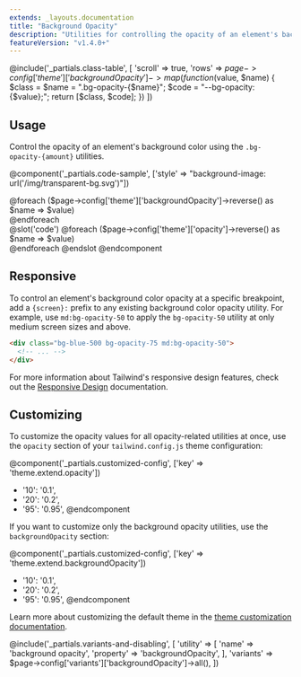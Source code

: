 ```yaml
---
extends: _layouts.documentation
title: "Background Opacity"
description: "Utilities for controlling the opacity of an element's background color."
featureVersion: "v1.4.0+"
---
```


@include('_partials.class-table', [
  'scroll' => true,
  'rows' => $page->config['theme']['backgroundOpacity']->map(function ($value, $name) {
    $class = $name = ".bg-opacity-{$name}";
    $code = "--bg-opacity: {$value};";
    return [$class, $code];
  })
])

## Usage

Control the opacity of an element's background color using the `.bg-opacity-{amount}` utilities.

@component('_partials.code-sample', ['style' => "background-image: url('/img/transparent-bg.svg')"])
<div class="flex justify-around">
  @foreach ($page->config['theme']['backgroundOpacity']->reverse() as $name => $value)
    <div class="h-16 w-16 rounded bg-blue-500 bg-opacity-{{ $name }}">
    </div>
  @endforeach
</div>
@slot('code')
@foreach ($page->config['theme']['opacity']->reverse() as $name => $value)
<div class="bg-blue-500 bg-opacity-{{ $name }}"></div>
@endforeach
@endslot
@endcomponent

## Responsive

To control an element's background color opacity at a specific breakpoint, add a `{screen}:` prefix to any existing background color opacity utility. For example, use `md:bg-opacity-50` to apply the `bg-opacity-50` utility at only medium screen sizes and above.

```html
<div class="bg-blue-500 bg-opacity-75 md:bg-opacity-50">
  <!-- ... -->
</div>
```

For more information about Tailwind's responsive design features, check out the [Responsive Design](/docs/responsive-design) documentation.

## Customizing

To customize the opacity values for all opacity-related utilities at once, use the `opacity` section of your `tailwind.config.js` theme configuration:

@component('_partials.customized-config', ['key' => 'theme.extend.opacity'])
+ '10': '0.1',
+ '20': '0.2',
+ '95': '0.95',
@endcomponent

If you want to customize only the background opacity utilities, use the `backgroundOpacity` section:

@component('_partials.customized-config', ['key' => 'theme.extend.backgroundOpacity'])
+ '10': '0.1',
+ '20': '0.2',
+ '95': '0.95',
@endcomponent

Learn more about customizing the default theme in the [theme customization documentation](/docs/theme#customizing-the-default-theme).

@include('_partials.variants-and-disabling', [
    'utility' => [
        'name' => 'background opacity',
        'property' => 'backgroundOpacity',
    ],
    'variants' => $page->config['variants']['backgroundOpacity']->all(),
])
